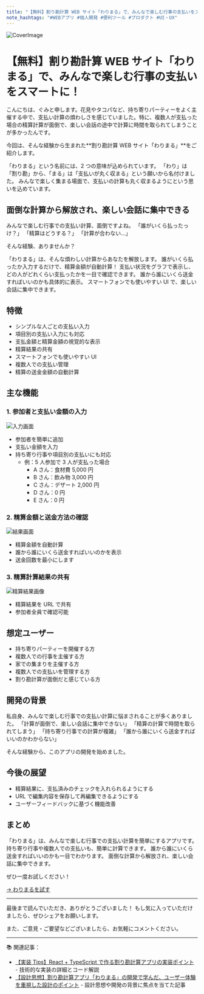 ```yaml
---
title: "【無料】割り勘計算 WEB サイト「わりまる」で、みんなで楽しむ行事の支払いをスマートに！"
note_hashtags: "#WEBアプリ #個人開発 #便利ツール #プロダクト #UI・UX"
---
```


![CoverImage](images/20250602_warikan-app/cover.png)

# 【無料】割り勘計算 WEB サイト「わりまる」で、みんなで楽しむ行事の支払いをスマートに！

こんにちは、ぐみと申します。花見やタコパなど、持ち寄りパーティーをよく主催する中で、支払い計算の煩わしさを感じていました。特に、複数人が支払った場合の精算計算が面倒で、楽しい会話の途中で計算に時間を取られてしまうことが多かったんです。

今回は、そんな経験から生まれた**割り勘計算 WEB サイト「わりまる」**をご紹介します。

<!-- TOC -->

「わりまる」という名前には、2 つの意味が込められています。
「わり」は「割り勘」から、「まる」は「支払いが丸く収まる」という願いから名付けました。
みんなで楽しく集まる場面で、支払いの計算も丸く収まるようにという思いを込めています。

## 面倒な計算から解放され、楽しい会話に集中できる

みんなで楽しむ行事での支払い計算、面倒ですよね。
「誰がいくら払ったっけ？」
「精算はどうする？」
「計算が合わない...」

そんな経験、ありませんか？

「わりまる」は、そんな煩わしい計算からあなたを解放します。
誰がいくら払ったか入力するだけで、精算金額が自動計算！
支払い状況をグラフで表示し、どの人がどれくらい支払ったかを一目で確認できます。
誰から誰にいくら送金すればいいのかも具体的に表示。
スマートフォンでも使いやすい UI で、楽しい会話に集中できます。

## 特徴

- シンプルな人ごとの支払い入力
- 項目別の支払い入力にも対応
- 支払金額と精算金額の視覚的な表示
- 精算結果の共有
- スマートフォンでも使いやすい UI
- 複数人での支払い管理
- 精算の送金金額の自動計算

## 主な機能

### 1. 参加者と支払い金額の入力

![入力画面](images/20250602_warikan-app/input-screen.png)

- 参加者を簡単に追加
- 支払い金額を入力
- 持ち寄り行事や項目別の支払いにも対応
  - 例：5 人参加で 3 人が支払った場合
    - A さん：食材費 5,000 円
    - B さん：飲み物 3,000 円
    - C さん：デザート 2,000 円
    - D さん：0 円
    - E さん：0 円

### 2. 精算金額と送金方法の確認

![結果画面](images/20250602_warikan-app/result-screen.png)

- 精算金額を自動計算
- 誰から誰にいくら送金すればいいのかを表示
- 送金回数を最小にします

### 3. 精算計算結果の共有

![精算結果画像](images/20250602_warikan-app/result-share-image.png)

- 精算結果を URL で共有
- 参加者全員で確認可能

## 想定ユーザー

- 持ち寄りパーティーを開催する方
- 複数人での行事を主催する方
- 家での集まりを主催する方
- 複数人での支払いを管理する方
- 割り勘計算が面倒だと感じている方

## 開発の背景

私自身、みんなで楽しむ行事での支払い計算に悩まされることが多くありました。
「計算が面倒で、楽しい会話に集中できない」
「精算の計算で時間を取られてしまう」
「持ち寄り行事での計算が複雑」
「誰から誰にいくら送金すればいいのかわからない」

そんな経験から、このアプリの開発を始めました。

## 今後の展望

- 精算結果に、支払済みのチェックを入れられるようにする
- URL で編集内容を保存して再編集できるようにする
- ユーザーフィードバックに基づく機能改善

## まとめ

「わりまる」は、みんなで楽しむ行事での支払い計算を簡単にするアプリです。
持ち寄り行事や複数人での支払いも、簡単に計算できます。
誰から誰にいくら送金すればいいのかも一目でわかります。
面倒な計算から解放され、楽しい会話に集中できます。

ぜひ一度お試しください！

[→ わりまるを試す](https://warimaru.meggumi.com/)

---

最後まで読んでいただき、ありがとうございました！
もし気に入っていただけましたら、ぜひシェアをお願いします。

また、ご意見・ご要望などございましたら、お気軽にコメントください。

---

📚 関連記事：

- [【実装 Tips】React + TypeScript で作る割り勘計算アプリの実装ポイント](https://qiita.com/gumigumih/items/0f201d72decb957a6586) - 技術的な実装の詳細とコード解説
- [【設計思想】割り勘計算アプリ「わりまる」の開発で学んだ、ユーザー体験を重視した設計のポイント](https://zenn.dev/gumigumih/articles/20250602_warikan-app) - 設計思想や開発の背景に焦点を当てた記事
